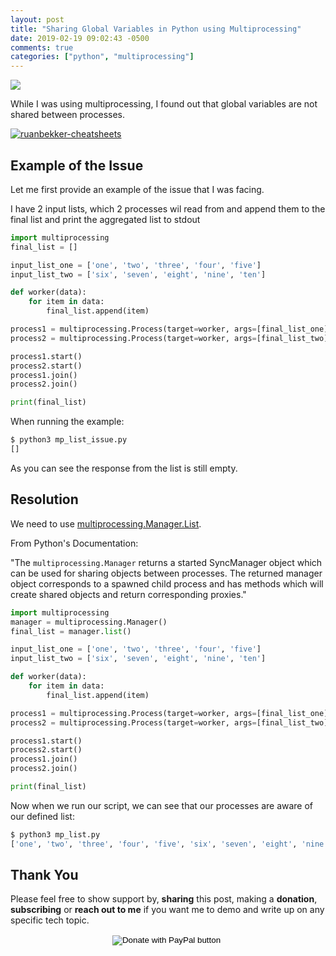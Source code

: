 ```yaml
---
layout: post
title: "Sharing Global Variables in Python using Multiprocessing"
date: 2019-02-19 09:02:43 -0500
comments: true
categories: ["python", "multiprocessing"] 
---
```


![](https://user-images.githubusercontent.com/567298/53020033-c51b9480-345e-11e9-9625-b73062e2464a.png)

While I was using multiprocessing, I found out that global variables are not shared between processes.

<a href="https://github.com/ruanbekker/cheatsheets" target="_blank"><img alt="ruanbekker-cheatsheets" src="https://user-images.githubusercontent.com/567298/169162832-ef3019de-bc49-4d6c-b2a6-8ac17c457d24.png"></a>

## Example of the Issue

Let me first provide an example of the issue that I was facing. 

I have 2 input lists, which 2 processes wil read from and append them to the final list and print the aggregated list to stdout

```python
import multiprocessing
final_list = []

input_list_one = ['one', 'two', 'three', 'four', 'five']
input_list_two = ['six', 'seven', 'eight', 'nine', 'ten']

def worker(data):
    for item in data:
        final_list.append(item)

process1 = multiprocessing.Process(target=worker, args=[final_list_one])
process2 = multiprocessing.Process(target=worker, args=[final_list_two])

process1.start()
process2.start()
process1.join()
process2.join()

print(final_list)
```

When running the example:

```bash
$ python3 mp_list_issue.py
[]
```

As you can see the response from the list is still empty. 

## Resolution

We need to use [multiprocessing.Manager.List](https://docs.python.org/3/library/multiprocessing.html#multiprocessing.sharedctypes.multiprocessing.Manager). 

From Python's Documentation:

"The `multiprocessing.Manager` returns a started SyncManager object which can be used for sharing objects between processes. The returned manager object corresponds to a spawned child process and has methods which will create shared objects and return corresponding proxies."

```python
import multiprocessing
manager = multiprocessing.Manager()
final_list = manager.list()

input_list_one = ['one', 'two', 'three', 'four', 'five']
input_list_two = ['six', 'seven', 'eight', 'nine', 'ten']

def worker(data):
    for item in data:
        final_list.append(item)

process1 = multiprocessing.Process(target=worker, args=[final_list_one])
process2 = multiprocessing.Process(target=worker, args=[final_list_two])

process1.start()
process2.start()
process1.join()
process2.join()

print(final_list)
```

Now when we run our script, we can see that our processes are aware of our defined list:

```python
$ python3 mp_list.py
['one', 'two', 'three', 'four', 'five', 'six', 'seven', 'eight', 'nine', 'ten']
```

<script async src="https://pagead2.googlesyndication.com/pagead/js/adsbygoogle.js?client=ca-pub-1100086574264181"
     crossorigin="anonymous"></script>
<!-- display-ads-1 -->
<ins class="adsbygoogle"
     style="display:block"
     data-ad-client="ca-pub-1100086574264181"
     data-ad-slot="3011526125"
     data-ad-format="auto"
     data-full-width-responsive="true"></ins>
<script>
     (adsbygoogle = window.adsbygoogle || []).push({});
</script>

## Thank You

Please feel free to show support by, **sharing** this post, making a **donation**, **subscribing** or **reach out to me** if you want me to demo and write up on any specific tech topic.

<center>
<form action="https://www.paypal.com/cgi-bin/webscr" method="post" target="_top">
<input type="hidden" name="cmd" value="_s-xclick" />
<input type="hidden" name="hosted_button_id" value="W7CBGYTCWGANQ" />
<input type="image" src="https://user-images.githubusercontent.com/567298/49853901-461c3700-fdf1-11e8-9d80-8a424a3173af.png" border="0" name="submit" title="PayPal - The safer, easier way to pay online!" alt="Donate with PayPal button" />
<img alt="" border="0" src="https://www.paypal.com/en_ZA/i/scr/pixel.gif" width="1" height="1" />
</form>
</center>

<br>

<script type="text/javascript">
  ( function() {
    if (window.CHITIKA === undefined) { window.CHITIKA = { 'units' : [] }; };
    var unit = {"calltype":"async[2]","publisher":"rbekker87","width":728,"height":90,"sid":"Chitika Default"};
    var placement_id = window.CHITIKA.units.length;
    window.CHITIKA.units.push(unit);
    document.write('<div id="chitikaAdBlock-' + placement_id + '"></div>');
}());
</script>
<script type="text/javascript" src="//cdn.chitika.net/getads.js" async></script>

